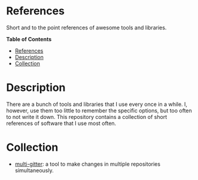 # References

Short and to the point references of awesome tools and libraries.

**Table of Contents**

- [References](#references)
- [Description](#description)
- [Collection](#collection)

# Description

There are a bunch of tools and libraries that I use every once in a while. I,
however, use them too little to remember the specific options, but too often
to not write it down. This repository contains a collection of short references
of software that I use most often.

# Collection

* [multi-gitter](multi-gitter/README.md): a tool to make changes in multiple
  repositories simultaneously.
